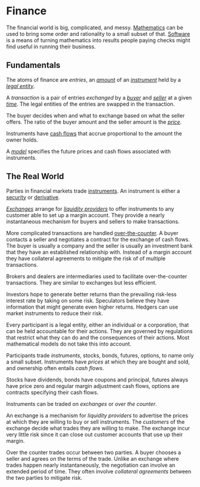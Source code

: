 # Finance

The financial world is big, complicated, and messy.
[Mathematics](../mathematics.md) can be used to bring some order
and rationality to a small subset of that.
[Software](../software.md) is a means of turning mathematics into results
people paying checks might find useful in running their business.

## Fundamentals

The atoms of finance are _entries_,
an [_amount_](amount.md) of an [_instrument_](instrument.md) held
by a [_legal entity_](legal_entity.md).

A _transaction_ is a pair of entries _exchanged_ by a [_buyer_](buyer.md) and [_seller_](seller.md)
at a given [_time_](time.md). The legal entities of the entries are swapped in the transaction.

The buyer decides when and what to exchange based on what the seller offers.
The ratio of the buyer amount and the seller amount is the
[_price_](price.md).

Instruments have [cash flows](cash_flow.md) that
accrue proportional to the amount the owner holds.

<!-- [stocks](stock.md) have dividends, [bonds](bond.md) have coupons,
[futures](futures.md) have margin adjustments.  -->

A [_model_](model.md) specifies the
future prices and cash flows associated with instruments.

<!-- (who, what, when, where, why) -->

## The Real World

Parties in financial markets trade [instruments](instrument.md).
An instrument is either a [security](security.md) or [derivative](derivative.md).

[_Exchanges_](exchange.md) arrange for [_liquidity
providers_](liquidity_provider.md) to offer instruments to any customer
able to set up a margin account.  They provide a nearly instantaneous
mechanism for buyers and sellers to make transactions.

More complicated transactions are handled [over-the-counter](otd.md).
A buyer contacts a seller and negotiates a contract for the
exchange of cash flows. The buyer is usually a company and
the seller is usually an investment bank that they have an
established relationship with. Instead of a margin account
they have collateral agreements to mitigate the risk of
of multiple transactions.

Brokers and dealers are intermediaries used to facilitate
over-the-counter transactions. They are similar to exchanges
but less efficient.

Investors hope to generate better returns than the prevailing risk-less
interest rate by taking on some risk.  Speculators believe they have
information that might generate even higher returns. Hedgers can use
market instruments to reduce their risk.

Every participant is a legal entity, either an individual or a
corporation, that can be held accountable for their actions. They
are governed by regulations that restrict what they can do and the
consequences of their actions. Most mathematical models do not take
this into account. 

Participants trade _instruments_, stocks, bonds, futures, options, to
name only a small subset. Instruments have _prices_ at which they are
bought and sold, and ownership often entails _cash flows_.

Stocks have dividends, bonds have coupons and principal, futures always
have price zero and regular margin adjustment cash flows,
options are contracts specifying their cash flows.

Instruments can be traded on _exchanges_ or _over the counter_.

An exchange is a mechanism for _liquidity providers_ to advertise
the prices at which they are willing to buy or sell instruments.
The _customers_ of the exchange decide what trades they are willing
to make. The exchange incur very little risk since it can close
out customer accounts that use up their margin.

Over the counter trades occur between two parties. A buyer chooses
a seller and agrees on the terms of the trade. Unlike an exchange
where trades happen nearly instantaneously, the negotiation can
involve an extended period of time. They often involve _collateral
agreements_ between the two parties to mitigate risk.
